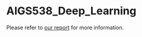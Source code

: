 # AIGS538_Deep_Learning
Please refer to [our report](https://github.com/howru0321/AIGS538_Deep_Learning/blob/main/Team20_finalreport.pdf) for more information.
